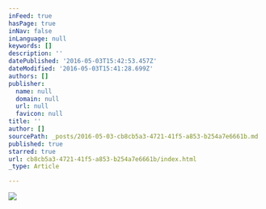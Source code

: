 ```yaml
---
inFeed: true
hasPage: true
inNav: false
inLanguage: null
keywords: []
description: ''
datePublished: '2016-05-03T15:42:53.457Z'
dateModified: '2016-05-03T15:41:28.699Z'
authors: []
publisher:
  name: null
  domain: null
  url: null
  favicon: null
title: ''
author: []
sourcePath: _posts/2016-05-03-cb8cb5a3-4721-41f5-a853-b254a7e6661b.md
published: true
starred: true
url: cb8cb5a3-4721-41f5-a853-b254a7e6661b/index.html
_type: Article

---
```

![](https://the-grid-user-content.s3-us-west-2.amazonaws.com/1aca65c2-ae8d-486e-ad22-490b03503b9f.png)
